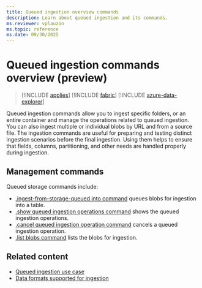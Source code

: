 ```yaml
---
title: Queued ingestion overview commands
description: Learn about queued ingestion and its commands.
ms.reviewer: vplauzon
ms.topic: reference
ms.date: 09/30/2025
---
```

# Queued ingestion commands overview (preview)

> [!INCLUDE [applies](../../includes/applies-to-version/applies.md)] [!INCLUDE [fabric](../../includes/applies-to-version/fabric.md)] [!INCLUDE [azure-data-explorer](../../includes/applies-to-version/azure-data-explorer.md)]

Queued ingestion commands allow you to ingest specific folders, or an entire container and manage the operations related to queued ingestion. You can also ingest multiple or individual blobs by URL and from a source file. The ingestion commands are useful for preparing and testing distinct ingestion scenarios before the final ingestion. Using them helps to ensure that fields, columns, partitioning, and other needs are handled properly during ingestion.

## Management commands

Queued storage commands include:

* [.ingest-from-storage-queued into command](ingest-from-storage-queued.md) queues blobs for ingestion into a table.
* [.show queued ingestion operations command](show-queued-ingestion-operations.md) shows the queued ingestion operations.
* [.cancel queued ingestion operation command](cancel-queued-ingestion-operation-command.md)
cancels a queued ingestion operation.
* [.list blobs command](list-blobs.md) lists the blobs for ingestion.

## Related content

* [Queued ingestion use case](queued-ingestion-use-case.md)
* [Data formats supported for ingestion](../../ingestion-supported-formats.md)
